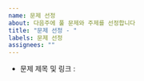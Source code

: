 ```yaml
---
name: 문제 선정
about: 다음주에 풀 문제와 주제를 선정합니다
title: "문제 선정 - "
labels: 문제 선정
assignees: ""
---
```


- 문제 제목 및 링크 : []()
